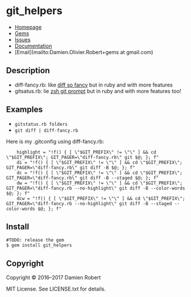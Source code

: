 # git_helpers

* [Homepage](https://github.com/DamienRobert/git_helpers#readme)
* [Gems]("https://rubygems.org/gems/git_helpers)
* [Issues](https://github.com/DamienRobert/git_helpers/issues)
* [Documentation](http://rubydoc.info/gems/git_helpers/frames)
* [Email](mailto:Damien.Olivier.Robert+gems at gmail.com)

## Description

- diff-fancy.rb: like [diff so fancy](https://github.com/so-fancy/diff-so-fancy) but in ruby and with more features
- gitsatus.rb: lie [zsh git prompt](https://github.com/olivierverdier/zsh-git-prompt) but in ruby and with more features too!

## Examples

- `gitstatus.rb folders`
- `git diff | diff-fancy.rb`

Here is my .gitconfig using diff-fancy.rb:

~~~
	highlight = "!f() { [ \"$GIT_PREFIX\" != \"\" ] && cd \"$GIT_PREFIX\"; GIT_PAGER=\"diff-fancy.rb\" git $@; }; f"
	di = "!f() { [ \"$GIT_PREFIX\" != \"\" ] && cd \"$GIT_PREFIX\"; GIT_PAGER=\"diff-fancy.rb\" git diff -B $@; }; f"
	dc = "!f() { [ \"$GIT_PREFIX\" != \"\" ] && cd \"$GIT_PREFIX\"; GIT_PAGER=\"diff-fancy.rb\" git diff -B --staged $@; }; f"
	dw = "!f() { [ \"$GIT_PREFIX\" != \"\" ] && cd \"$GIT_PREFIX\"; GIT_PAGER=\"diff-fancy.rb --no-highlight\" git diff -B --color-words $@; }; f"
	dcw = "!f() { [ \"$GIT_PREFIX\" != \"\" ] && cd \"$GIT_PREFIX\"; GIT_PAGER=\"diff-fancy.rb --no-highlight\" git diff -B --staged --color-words $@; }; f"
~~~

## Install

    #TODO: release the gem
    $ gem install git_helpers

## Copyright

Copyright © 2016–2017 Damien Robert

MIT License. See LICENSE.txt for details.
